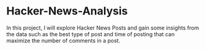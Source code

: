 # Hacker-News-Analysis
In this project, I will explore Hacker News Posts and gain some insights from the data such as the best type of post and time of posting that can maximize the number of comments in a post.
